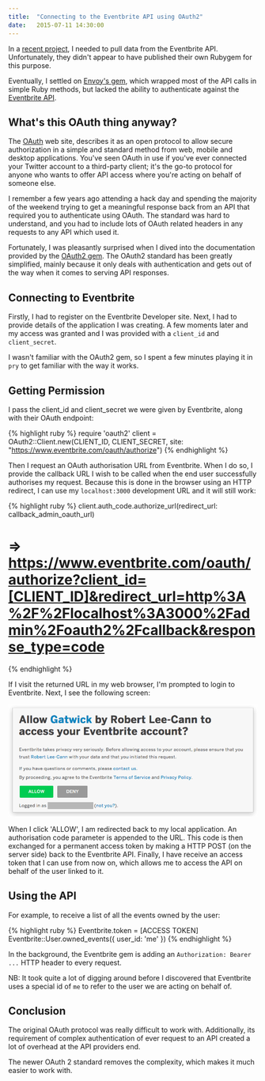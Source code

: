 ```yaml
---
title:  "Connecting to the Eventbrite API using OAuth2"
date:   2015-07-11 14:30:00
---
```


In a [recent project](https://github.com/leeky/gatwick), I needed to pull data from the Eventbrite API. Unfortunately, they didn't appear to have published their own Rubygem for this purpose.

Eventually, I settled on [Envoy's gem](https://github.com/envoy/eventbrite), which wrapped most of the API calls in simple Ruby methods, but lacked the ability to authenticate against the [Eventbrite API](https://www.eventbrite.com/developer/v3/).

## What's this OAuth thing anyway?

The [OAuth] web site, describes it as an open protocol to allow secure authorization in a simple and standard method from web, mobile and desktop applications.  You've seen OAuth in use if you've ever connected your Twitter account to a third-party client; it's the go-to protocol for anyone who wants to offer API access where you're acting on behalf of someone else.

I remember a few years ago attending a hack day and spending the majority of the weekend trying to get a meaningful response back from an API that required you to authenticate using OAuth. The standard was hard to understand, and you had to include lots of OAuth related headers in any requests to any API which used it.

Fortunately, I was pleasantly surprised when I dived into the documentation provided by the [OAuth2 gem](https://github.com/intridea/oauth2). The OAuth2 standard has been greatly simplified, mainly because it only deals with authentication and gets out of the way when it comes to serving API responses.

## Connecting to Eventbrite

Firstly, I had to register on the Eventbrite Developer site. Next, I had to provide details of the application I was creating. A few moments later and my access was granted and I was provided with a `client_id` and `client_secret`.

I wasn't familiar with the OAuth2 gem, so I spent a few minutes playing it in `pry` to get familiar with the way it works.

## Getting Permission

I pass the client_id and client_secret we were given by Eventbrite, along with their OAuth endpoint:

{% highlight ruby %}
require 'oauth2'
client = OAuth2::Client.new(CLIENT_ID, CLIENT_SECRET, site: "https://www.eventbrite.com/oauth/authorize")
{% endhighlight %}

Then I request an OAuth authorisation URL from Eventbrite. When I do so, I provide the callback URL I wish to be called when the end user successfully authorises my request. Because this is done in the browser using an HTTP redirect, I can use my `localhost:3000` development URL and it will still work:

{% highlight ruby %}
client.auth_code.authorize_url(redirect_url: callback_admin_oauth_url)
# => https://www.eventbrite.com/oauth/authorize?client_id=[CLIENT_ID]&redirect_url=http%3A%2F%2Flocalhost%3A3000%2Fadmin%2Foauth2%2Fcallback&response_type=code
{% endhighlight %}

If I visit the returned URL in my web browser, I'm prompted to login to Eventbrite. Next, I see the following screen:

![](/assets/images/oauth-permissions.png)

When I click 'ALLOW', I am redirected back to my local application. An authorisation code parameter is appended to the URL. This code is then exchanged for a permanent access token by making a HTTP POST (on the server side) back to the Eventbrite API. Finally, I have receive an access token that I can use from now on, which allows me to access the API on behalf of the user linked to it.

## Using the API

For example, to receive a list of all the events owned by the user:

{% highlight ruby %}
Eventbrite.token = [ACCESS TOKEN]
Eventbrite::User.owned_events({ user_id: 'me' })
{% endhighlight %}

In the background, the Eventbrite gem is adding an `Authorization: Bearer ...` HTTP header to every request.

NB: It took quite a lot of digging around before I discovered that Eventbrite uses a special id of `me` to refer to the user we are acting on behalf of.

## Conclusion

The original OAuth protocol was really difficult to work with. Additionally, its requirement of complex authentication of ever request to an API created a lot of overhead at the API providers end.

The newer OAuth 2 standard removes the complexity, which makes it much easier to work with.

[OAuth]: http://oauth.net/
